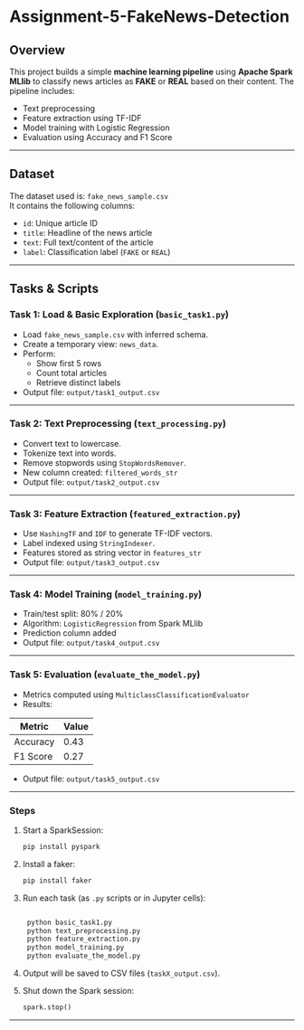 # Assignment-5-FakeNews-Detection

##  Overview

This project builds a simple **machine learning pipeline** using **Apache Spark MLlib** to classify news articles as **FAKE** or **REAL** based on their content. The pipeline includes:

- Text preprocessing
- Feature extraction using TF-IDF
- Model training with Logistic Regression
- Evaluation using Accuracy and F1 Score

---

##  Dataset

The dataset used is: `fake_news_sample.csv`  
It contains the following columns:

- `id`: Unique article ID  
- `title`: Headline of the news article  
- `text`: Full text/content of the article  
- `label`: Classification label (`FAKE` or `REAL`)

---

##  Tasks & Scripts

### Task 1: Load & Basic Exploration (`basic_task1.py`)

- Load `fake_news_sample.csv` with inferred schema.
- Create a temporary view: `news_data`.
- Perform:
  - Show first 5 rows  
  - Count total articles  
  - Retrieve distinct labels  
- Output file: `output/task1_output.csv`

---

###  Task 2: Text Preprocessing (`text_processing.py`)

- Convert text to lowercase.
- Tokenize text into words.
- Remove stopwords using `StopWordsRemover`.
- New column created: `filtered_words_str`
- Output file: `output/task2_output.csv`

---

###  Task 3: Feature Extraction (`featured_extraction.py`)

- Use `HashingTF` and `IDF` to generate TF-IDF vectors.
- Label indexed using `StringIndexer`.
- Features stored as string vector in `features_str`
- Output file: `output/task3_output.csv`

---

###  Task 4: Model Training (`model_training.py`)

- Train/test split: 80% / 20%
- Algorithm: `LogisticRegression` from Spark MLlib
- Prediction column added
- Output file: `output/task4_output.csv`

---

###  Task 5: Evaluation (`evaluate_the_model.py`)

- Metrics computed using `MulticlassClassificationEvaluator`
- Results:

| Metric    | Value |
|-----------|-------|
| Accuracy  | 0.43  |
| F1 Score  | 0.27  |

- Output file: `output/task5_output.csv`

---

###  Steps

1. Start a SparkSession:
    ```python
    pip install pyspark
    ```
2. Install a faker:
    ```python
    pip install faker
    ```
    

3. Run each task (as `.py` scripts or in Jupyter cells):
   ```python

    python basic_task1.py 
    python text_preprocessing.py
    python feature_extraction.py
    python model_training.py 
    python evaluate_the_model.py 
   
   ```

3. Output will be saved to CSV files (`taskX_output.csv`).

4. Shut down the Spark session:
    ```python
    spark.stop()
    ```

---


